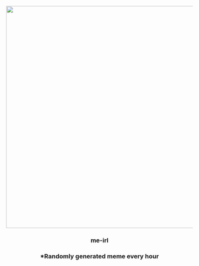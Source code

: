 <p align="center">
        <img src="https://i.redd.it/mf0leiowynw81.png" width="600" height="600">
        </p>
        <h3 align="center">me-irl</h3>
        <h3 align="center">*Randomly generated meme every hour</h3>
    